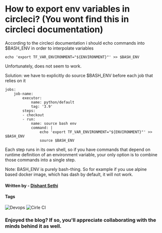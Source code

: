 # How to export env variables in circleci? (You wont find this in circleci documentation)

According to the circleci documentation i should echo commands into $BASH_ENV in order to interpolate variables

`echo 'export TF_VAR_ENVIRONMENT="${ENVIRONMENT}"' >> $BASH_ENV`

Unfortunately, does not seem to work.

Solution: we have to explicitly do source $BASH_ENV before each job that relies on it

```
jobs:
    job-name:
        executor:
            name: python/default
            tag: '3.9'
        steps:
        - checkout
        - run:
            name: source bash env
            command: |
                echo 'export TF_VAR_ENVIRONMENT="${ENVIRONMENT}"' >> $BASH_ENV
                source $BASH_ENV
```

Each step runs in its own shell, so if you have commands that depend on runtime definition of an environment variable, your only option is to combine those commands into a single step.

Note: BASH_ENV is purely bash-thing. So for example if you use alpine based docker image, which has dash by default, it will not work.

#### Written by - [Dishant Sethi](https://linkedin.com/in/dishantsethi)

#### Tags

<a>
<img alt="Devops" src="https://img.shields.io/badge/Devops-8A2BE2" />
<a>
<img alt="Cirle CI" src="https://img.shields.io/badge/Circle-CI-8A2BE2" />
</a>

### Enjoyed the blog? If so, you'll appreciate collaborating with the minds behind it as well.